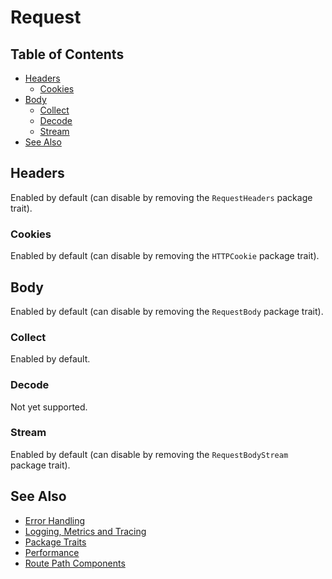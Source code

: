 # Request

## Table of Contents
- [Headers](#headers)
  - [Cookies](#cookies)
- [Body](#body)
  - [Collect](#collect)
  - [Decode](#decode)
  - [Stream](#stream)
- [See Also](#see-also)

## Headers
Enabled by default (can disable by removing the `RequestHeaders` package trait).

### Cookies
Enabled by default (can disable by removing the `HTTPCookie` package trait).

## Body
Enabled by default (can disable by removing the `RequestBody` package trait).

### Collect
Enabled by default.

### Decode
Not yet supported.

### Stream
Enabled by default (can disable by removing the `RequestBodyStream` package trait).

## See Also
- [Error Handling](https://github.com/RandomHashTags/destiny/tree/main/Sources/Documentation.docc/ErrorHandling.md)
- [Logging, Metrics and Tracing](https://github.com/RandomHashTags/destiny/tree/main/Sources/Documentation.docc/LoggingMetricsTracing.md)
- [Package Traits](https://github.com/RandomHashTags/destiny/tree/main/Sources/Documentation.docc/PackageTrait.md)
- [Performance](https://github.com/RandomHashTags/destiny/tree/main/Sources/Documentation.docc/Performance.md)
- [Route Path Components](https://github.com/RandomHashTags/destiny/tree/main/Sources/Documentation.docc/RoutePathComponents.md)